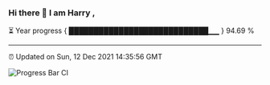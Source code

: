 ### Hi there 👋 I am Harry , 

⏳ Year progress { ████████████████████████████▁▁ } 94.69 %

---

⏰ Updated on Sun, 12 Dec 2021 14:35:56 GMT

![Progress Bar CI](https://github.com/duykhang68/duykhang68/workflows/Progress%20Bar%20CI/badge.svg)
